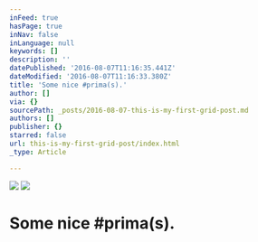 ```yaml
---
inFeed: true
hasPage: true
inNav: false
inLanguage: null
keywords: []
description: ''
datePublished: '2016-08-07T11:16:35.441Z'
dateModified: '2016-08-07T11:16:33.380Z'
title: 'Some nice #prima(s).'
author: []
via: {}
sourcePath: _posts/2016-08-07-this-is-my-first-grid-post.md
authors: []
publisher: {}
starred: false
url: this-is-my-first-grid-post/index.html
_type: Article

---
```

![](https://the-grid-user-content.s3-us-west-2.amazonaws.com/56716cc0-f7f7-4479-8b96-352b23c3d4a8.jpg)
![](https://the-grid-user-content.s3-us-west-2.amazonaws.com/773d7edc-b2e8-4344-8de5-d42007536186.jpg)

# Some nice \#prima(s).